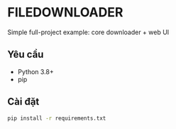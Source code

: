 # FILEDOWNLOADER

Simple full-project example: core downloader + web UI

## Yêu cầu
- Python 3.8+
- pip

## Cài đặt
```bash
pip install -r requirements.txt